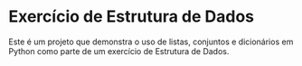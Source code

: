 # Exercício de Estrutura de Dados

Este é um projeto que demonstra o uso de listas, conjuntos e dicionários em Python como parte de um exercício de Estrutura de Dados.


